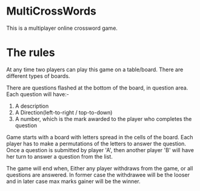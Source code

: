 MultiCrossWords
===============

This is a multiplayer online crossword game.


The rules
===============
At any time two players can play this game on a table/board.
There are different types of boards.

There are questions flashed at the bottom of the board, in question area.
Each question will have:-
1. A description
2. A Direction(left-to-right / top-to-down)
3. A number, which is the mark awarded to the player who completes the question

Game starts with a board with letters spread in the cells of the board.
Each player has to make a permutations of the letters to answer the question.
Once a question is submitted by player 'A', then another player 'B' will have her turn to answer a question from the list.

The game will end when,
Either any player withdraws from the game, or all questions are answered.
In former case the withdrawee will be the looser and in later case max marks gainer will be the winner.

